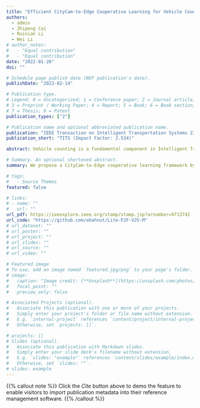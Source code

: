 ```yaml
---
title: "Efficient CityCam-to-Edge Cooperative Learning for Vehicle Counting in ITS"
authors:
  - admin
  - Zhipeng Cai
  - Ruinian Li
  - Wei Li
# author_notes:
#   - "Equal contribution"
#   - "Equal contribution"
date: "2022-01-26"
doi: ""

# Schedule page publish date (NOT publication's date).
publishDate: "2022-02-14"

# Publication type.
# Legend: 0 = Uncategorized; 1 = Conference paper; 2 = Journal article;
# 3 = Preprint / Working Paper; 4 = Report; 5 = Book; 6 = Book section;
# 7 = Thesis; 8 = Patent
publication_types: ["2"]

# Publication name and optional abbreviated publication name.
publication: "IEEE Transaction on Intelligent Transportation Systems 23(9)"
publication_short: "TITS (Impact Factor: 2.534)"

abstract: Vehicle counting is a fundamental component in Intelligent Transportation System (ITS) for city traffic man- agement. Although a number of vehicle counting approaches have been proposed, their essential drawbacks limit the effi- cacy of vehicle counting in real applications. In this paper, we propose a CityCam-to-Edge cooperative learning framework by cooperating multiple city cameras with an edge server to count vehicles more efficiently. Our learning framework consists of a lightweight feature extraction scheme deployed on the city cameras and a vehicle counting model implemented on the edge server. We devise the lightweight feature extraction scheme by leveraging multiple convolutional layers with few kernels in the design of deep learning architecture to reduce the utilization of parameters for feature extraction, so that the city cameras’ memory consumption and the data transmission time can be greatly reduced. Moreover, we design two novel vehicle counting models, F2F-M and O2O-M, to improve the counting performance by exploiting the temporal correlation among videos captured from multiple city cameras in a frame-to-frame manner and a video-to-video manner, respectively. By combining the lightweight feature extraction scheme and the proposed vehicle counting models, we obtain two end-to-end vehicle counting models, Lite-F2F-M and Lite-O2O-M. Finally, via conducting extensive experiments, we demonstrate that Lite-F2F-M and Lite- O2O-M models outperform the state-of-the-art in terms of vehicle counting accuracy and time efficiency.

# Summary. An optional shortened abstract.
summary: We propose a CityCam-to-Edge cooperative learning framework by cooperating multiple city cameras with an edge server to count vehicles more efficiently.

# tags:
#   - Source Themes
featured: false

# links:
# - name: ""
#   url: ""
url_pdf: https://ieeexplore.ieee.org/stamp/stamp.jsp?arnumber=9713742
url_code: "https://github.com/ahahnut/Lite-F2F-V2V-M"
# url_dataset: ""
# url_poster: ""
# url_project: ""
# url_slides: ""
# url_source: ""
# url_video: ""

# Featured image
# To use, add an image named `featured.jpg/png` to your page's folder.
# image:
#   caption: "Image credit: [**Unsplash**](https://unsplash.com/photos/jdD8gXaTZsc)"
#   focal_point: ""
#   preview_only: false

# Associated Projects (optional).
#   Associate this publication with one or more of your projects.
#   Simply enter your project's folder or file name without extension.
#   E.g. `internal-project` references `content/project/internal-project/index.md`.
#   Otherwise, set `projects: []`.

# projects: []
# Slides (optional).
#   Associate this publication with Markdown slides.
#   Simply enter your slide deck's filename without extension.
#   E.g. `slides: "example"` references `content/slides/example/index.md`.
#   Otherwise, set `slides: ""`.
# slides: example
---
```


{{% callout note %}}
Click the _Cite_ button above to demo the feature to enable visitors to import publication metadata into their reference management software.
{{% /callout %}}

<!-- {{% callout note %}}
Create your slides in Markdown - click the _Slides_ button to check out the example.
{{% /callout %}}

Supplementary notes can be added here, including [code, math, and images](https://wowchemy.com/docs/writing-markdown-latex/). -->
